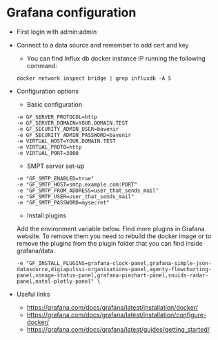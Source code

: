 # Grafana configuration

* First login with admin:admin
* Connect to a data source and remember to add cert and key
    * You can find Influx db docker instance IP running the following command:
    ```
    docker network inspect bridge | grep influxdb -A 5
    ```
* Configuration options
  
    * Basic configuration
    ```
    -e GF_SERVER_PROTOCOL=http 
    -e GF_SERVER_DOMAIN=YOUR.DOMAIN.TEST
    -e GF_SECURITY_ADMIN_USER=bavenir
    -e GF_SECURITY_ADMIN_PASSWORD=bavenir
    -e VIRTUAL_HOST=YOUR.DOMAIN.TEST
    -e VIRTUAL_PROTO=http
    -e VIRTUAL_PORT=3000
    ```

    * SMPT server set-up
    ```
    -e "GF_SMTP_ENABLED=true"
    -e "GF_SMTP_HOST=smtp.example.com:PORT"
    -e "GF_SMTP_FROM_ADDRESS=user_that_sends_mail"
    -e "GF_SMTP_USER=user_that_sends_mail"
    -e "GF_SMTP_PASSWORD=mysecret"
    ```

    * Install plugins

    Add the environment variable below. Find more plugins in Grafana website. To remove them you need to rebuild the docker image or to remove the plugins from the plugin folder that you can find inside grafana/data.

    ```
    -e "GF_INSTALL_PLUGINS=grafana-clock-panel,grafana-simple-json-datasource,digiapulssi-organisations-panel,agenty-flowcharting-panel,vonage-status-panel,grafana-piechart-panel,snuids-radar-panel,natel-plotly-panel" \
    ```

* Useful links
    * https://grafana.com/docs/grafana/latest/installation/docker/
    * https://grafana.com/docs/grafana/latest/installation/configure-docker/
    * https://grafana.com/docs/grafana/latest/guides/getting_started/